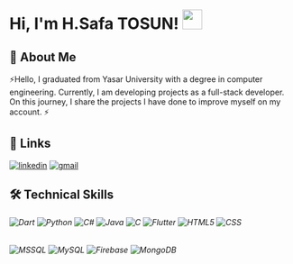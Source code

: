 # Hi, I'm H.Safa TOSUN! <img src="https://media.giphy.com/media/hvRJCLFzcasrR4ia7z/giphy.gif" width="35px">

## 🚀 About Me
⚡Hello, I graduated from Yasar University with a degree in computer engineering. Currently, I am developing projects as a full-stack developer. On this journey, I share the projects I have done to improve myself on my account. ⚡



## 🔗 Links

[![linkedin](https://img.shields.io/badge/linkedin-0A66C2?style=for-the-badge&logo=linkedin&logoColor=white)](https://tr.linkedin.com/in/h%C3%BCseyin-safa-tosun-0a0408237)
[![gmail](https://img.shields.io/badge/gmail-c71610.svg?style=for-the-badge&logo=gmail&logoColor=white)](mailto:tosun.huseyinsafa@gmail.com)

## 🛠 Technical Skills

<h6>

  <img alt="Dart" src="https://img.shields.io/badge/dart-%2300599C.svg?style=for-the-badge&logo=dart&logoColor=white"/>
  <img alt="Python" src="https://img.shields.io/badge/Python-14354C?style=for-the-badge&logo=python&logoColor=white"/>
  <img alt="C#" src="https://img.shields.io/badge/c%23-%23239120.svg?style=for-the-badge&logo=c-sharp&logoColor=white"/>
  <img alt="Java" src="https://img.shields.io/badge/java-%23ED8B00.svg?style=for-the-badge&logo=java&logoColor=white"/>
   <img alt="C" src="https://img.shields.io/badge/c-%2300599C.svg?style=for-the-badge&logo=c&logoColor=white"/>
   <img alt="Flutter" src="https://img.shields.io/badge/flutter-%23129C.svg?style=for-the-badge&logo=flutter&logoColor=white"/>
  <img alt="HTML5" src="https://img.shields.io/badge/html5-%23E34F26.svg?style=for-the-badge&logo=html5&logoColor=white"/>
  <img alt="CSS" src="https://img.shields.io/badge/css3-%231572B6.svg?style=for-the-badge&logo=css3&logoColor=white"/>
  
</h6>

<h6>
  <img alt="MSSQL" src="https://img.shields.io/badge/mssql-%23CC2927.svg?style=for-the-badge&logo=microsoft-sql-server&logoColor=white"/>
  <img alt="MySQL" src="https://img.shields.io/badge/mysql-%2300f.svg?style=for-the-badge&logo=mysql&logoColor=white"/>
  <img alt="Firebase" src="https://img.shields.io/badge/Firebase-039BE5?style=for-the-badge&logo=Firebase&logoColor=white"/> 
  <img alt="MongoDB" src="https://img.shields.io/badge/mongodb-%234ea94b.svg?style=for-the-badge&logo=mongodb&logoColor=white"/>
  
</h6>

<br><br><br><br><br>
